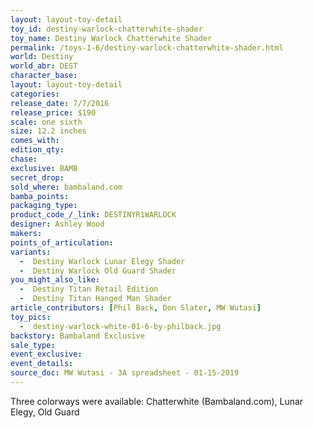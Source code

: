 ```yaml
---
layout: layout-toy-detail 
toy_id: destiny-warlock-chatterwhite-shader
toy_name: Destiny Warlock Chatterwhite Shader
permalink: /toys-1-6/destiny-warlock-chatterwhite-shader.html
world: Destiny
world_abr: DEST
character_base: 
layout: layout-toy-detail
categories: 
release_date: 7/7/2016
release_price: $190 
scale: one sixth
size: 12.2 inches
comes_with: 
edition_qty: 
chase: 
exclusive: BAMB
secret_drop: 
sold_where: bambaland.com
bamba_points: 
packaging_type: 
product_code_/_link: DESTINYR1WARLOCK
designer: Ashley Wood
makers: 
points_of_articulation: 
variants: 
  -  Destiny Warlock Lunar Elegy Shader
  -  Destiny Warlock Old Guard Shader
you_might_also_like: 
  -  Destiny Titan Retail Edition
  -  Destiny Titan Hanged Man Shader
article_contributors: [Phil Back, Don Slater, MW Wutasi]
toy_pics: 
  -  destiny-warlock-white-01-6-by-philback.jpg
backstory: Bambaland Exclusive
sale_type: 
event_exclusive: 
event_details: 
source_doc: MW Wutasi - 3A spreadsheet - 01-15-2019
---
```

Three colorways were available: Chatterwhite (Bambaland.com), Lunar Elegy, Old Guard
